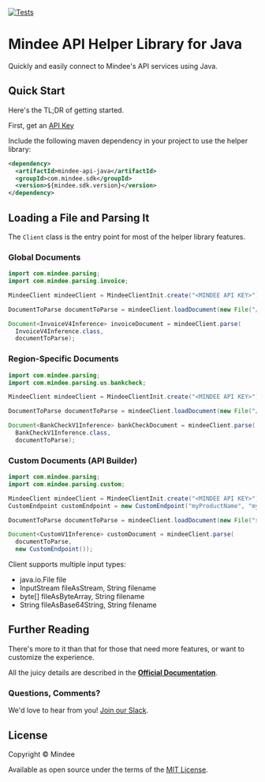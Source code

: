 [![Tests](https://github.com/mindee/mindee-api-java/actions/workflows/build.yml/badge.svg)](https://github.com/mindee/mindee-api-java/actions/workflows/build.yml)

# Mindee API Helper Library for Java
Quickly and easily connect to Mindee's API services using Java.

## Quick Start
Here's the TL;DR of getting started.

First, get an [API Key](https://developers.mindee.com/docs/create-api-key)

Include the following maven dependency in your project to use the helper library:
```xml
<dependency>
  <artifactId>mindee-api-java</artifactId>
  <groupId>com.mindee.sdk</groupId>
  <version>${mindee.sdk.version}</version>
</dependency>
```

## Loading a File and Parsing It
The `Client` class is the entry point for most of the helper library features.

### Global Documents
```java
import com.mindee.parsing;
import com.mindee.parsing.invoice;

MindeeClient mindeeClient = MindeeClientInit.create("<MINDEE API KEY>");

DocumentToParse documentToParse = mindeeClient.loadDocument(new File("/path/to/the/file.ext"));

Document<InvoiceV4Inference> invoiceDocument = mindeeClient.parse(
  InvoiceV4Inference.class,
  documentToParse);
```

### Region-Specific Documents
```java
import com.mindee.parsing;
import com.mindee.parsing.us.bankcheck;

MindeeClient mindeeClient = MindeeClientInit.create("<MINDEE API KEY>");

DocumentToParse documentToParse = mindeeClient.loadDocument(new File("/path/to/the/file.ext"));

Document<BankCheckV1Inference> bankCheckDocument = mindeeClient.parse(
  BankCheckV1Inference.class,
  documentToParse);
```

### Custom Documents (API Builder)
```java
import com.mindee.parsing;
import com.mindee.parsing.custom;

MindeeClient mindeeClient = MindeeClientInit.create("<MINDEE API KEY>");
CustomEndpoint customEndpoint = new CustomEndpoint("myProductName", "myAccountName");

DocumentToParse documentToParse = mindeeClient.loadDocument(new File("src/main/resources/invoices/invoice1.pdf"));

Document<CustomV1Inference> customDocument = mindeeClient.parse(
  documentToParse,
  new CustomEndpoint());
```

Client supports multiple input types:

* java.io.File file
* InputStream fileAsStream, String filename
* byte[] fileAsByteArray, String filename
* String fileAsBase64String, String filename

## Further Reading
There's more to it than that for those that need more features, or want to
customize the experience.

All the juicy details are described in the
**[Official Documentation](https://developers.mindee.com/docs/java-ocr-sdk)**.

### Questions, Comments?
We'd love to hear from you!
[Join our Slack](https://join.slack.com/t/mindee-community/shared_invite/zt-1jv6nawjq-FDgFcF2T5CmMmRpl9LLptw).


## License
Copyright © Mindee

Available as open source under the terms of the [MIT License](https://opensource.org/licenses/MIT).
